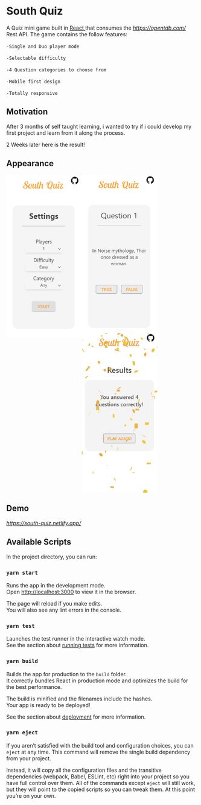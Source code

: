 # South Quiz
A Quiz mini game built in <a href="https://github.com/facebook/react">React <a> that consumes the *https://opentdb.com/* Rest API. The game contains the follow features:

`-Single and Duo player mode`

`-Selectable difficulty`

`-4 Question categories to choose from`

`-Mobile first design`

`-Totally responsive`

## Motivation
<p>After 3 months of self taught learning, i wanted to try if i could develop my first project and learn from it along the process.</p>
<p>2 Weeks later here is the result!</p>

## Appearance

<p>
 <img align="left" src="src/img/Firstpage.PNG" width= "200" >
 
 
 <img align="center"  src="src/img/Question.PNG" width="200" >
 

 <img align="center" src="src/img/Resultsgif.gif" width="200" >
</p>

## Demo
*https://south-quiz.netlify.app/*

## Available Scripts

In the project directory, you can run:

### `yarn start`

Runs the app in the development mode.<br />
Open [http://localhost:3000](http://localhost:3000) to view it in the browser.

The page will reload if you make edits.<br />
You will also see any lint errors in the console.

### `yarn test`

Launches the test runner in the interactive watch mode.<br />
See the section about [running tests](https://facebook.github.io/create-react-app/docs/running-tests) for more information.

### `yarn build`

Builds the app for production to the `build` folder.<br />
It correctly bundles React in production mode and optimizes the build for the best performance.

The build is minified and the filenames include the hashes.<br />
Your app is ready to be deployed!

See the section about [deployment](https://facebook.github.io/create-react-app/docs/deployment) for more information.

### `yarn eject`

If you aren’t satisfied with the build tool and configuration choices, you can `eject` at any time. This command will remove the single build dependency from your project.

Instead, it will copy all the configuration files and the transitive dependencies (webpack, Babel, ESLint, etc) right into your project so you have full control over them. All of the commands except `eject` will still work, but they will point to the copied scripts so you can tweak them. At this point you’re on your own.



